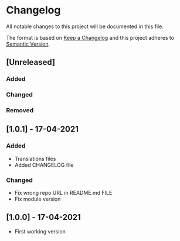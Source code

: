 # Changelog
All notable changes to this project will be documented in this file.

The format is based on [Keep a Changelog](http://keepachangelog.com/en/1.0.0/)
and this project adheres to [Semantic Version](http://semver.org/spec/v2.0.0.html).

## [Unreleased]
### Added
### Changed
### Removed

## [1.0.1] - 17-04-2021
### Added
* Translations files
* Added CHANGELOG file

### Changed
* Fix wrong repo URL in README.md FILE
* Fix module version 

## [1.0.0] - 17-04-2021
* First working version

